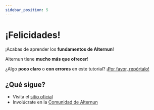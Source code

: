 ```yaml
---
sidebar_position: 5
---
```



# ¡Felicidades!

¡Acabas de aprender los **fundamentos de Alternun**!

Alternun tiene **mucho más que ofrecer**!


¿Algo **poco claro** o **con errores** en este tutorial? [¡Por favor, repórtalo!](https://github.com/alternun-development)

## ¿Qué sigue?

- Visita el [sitio oficial](https://alternun.io/)
- Involúcrate en la [Comunidad de Alternun](https://alternun.io/community/discord)
